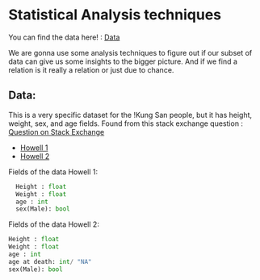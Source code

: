 # Statistical Analysis techniques

You can find the data here! : [Data](#data)

We are gonna use some analysis techniques to figure out if our subset of data can give us some insights to the bigger picture. And if we find a relation is it really a relation or just due to chance.

## Data:

This is a very specific dataset for the !Kung San people, but it has height, weight, sex, and age fields. Found from this stack exchange question : [Question on Stack Exchange](https://opendata.stackexchange.com/questions/7793/age-weight-and-height-dataset)

- [Howell 1](https://github.com/rmcelreath/rethinking/blob/master/data/Howell1.csv)
- [Howell 2](https://github.com/rmcelreath/rethinking/blob/master/data/Howell2.csv)

Fields of the data Howell 1:

```python
  Height : float
  Weight : float
  age : int
  sex(Male): bool
```

Fields of the data Howell 2:

```python
Height : float
Weight : float
age : int
age at death: int/ "NA"
sex(Male): bool
```
